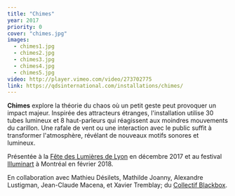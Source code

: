 ```yaml
---
title: "Chimes"
year: 2017
priority: 0
cover: "chimes.jpg"
images:
  - chimes1.jpg
  - chimes2.jpg
  - chimes3.jpg
  - chimes4.jpg
  - chimes5.jpg
video: http://player.vimeo.com/video/273702775
link: https://qdsinternational.com/installations/chimes/
---
```


**Chimes** explore la théorie du chaos où un petit geste peut provoquer un impact majeur. Inspirée des attracteurs étranges, l'installation utilise 30 tubes lumineux et 8 haut-parleurs qui réagissent aux moindres mouvements du carillon. Une rafale de vent ou une interaction avec le public suffit à transformer l'atmosphère, révélant de nouveaux motifs sonores et lumineux.

Présentée à la [Fête des Lumières de Lyon](http://www.fetedeslumieres.lyon.fr/) en décembre 2017 et au festival [Illuminart](http://experienceilluminart.com/) à Montréal en février 2018.

En collaboration avec Mathieu Désilets, Mathilde Joanny, Alexandre Lustigman, Jean-Claude Macena, et Xavier Tremblay; du [Collectif Blackbox](http://collectifblackbox.com/).
